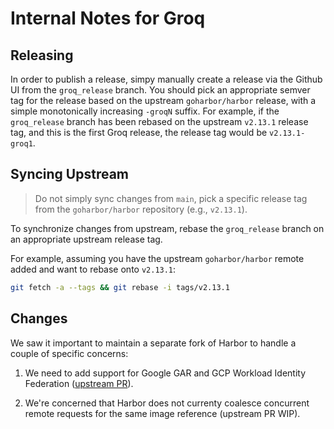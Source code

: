 # Internal Notes for Groq

## Releasing

In order to publish a release, simpy manually create a release via the Github UI from the `groq_release` branch. You should pick an appropriate semver tag for the release based on the upstream `goharbor/harbor` release, with a simple monotonically increasing `-groqN` suffix. For example, if the `groq_release` branch has been rebased on the upstream `v2.13.1` release tag, and this is the first Groq release, the release tag would be `v2.13.1-groq1`. 


## Syncing Upstream

> Do not simply sync changes from `main`, pick a specific release tag from the `goharbor/harbor` repository (e.g., `v2.13.1`).

To synchronize changes from upstream, rebase the `groq_release` branch on an appropriate upstream release tag. 

For example, assuming you have the upstream `goharbor/harbor` remote added and want to rebase onto `v2.13.1`:
```sh
git fetch -a --tags && git rebase -i tags/v2.13.1
```


## Changes

We saw it important to maintain a separate fork of Harbor to handle a couple of specific concerns:

1. We need to add support for Google GAR and GCP Workload Identity Federation ([upstream PR](https://github.com/goharbor/harbor/pull/22091)).

2. We're concerned that Harbor does not currenty coalesce concurrent remote requests for the same image reference (upstream PR WIP). 
